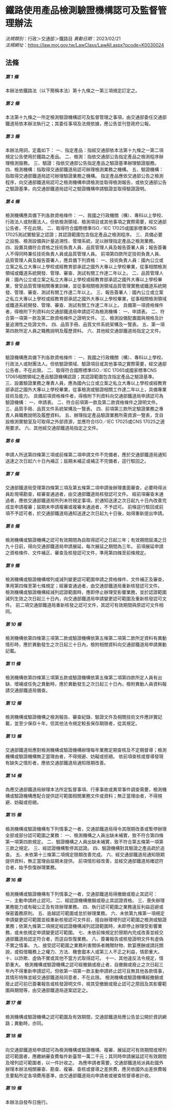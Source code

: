 # 鐵路使用產品檢測驗證機構認可及監督管理辦法

*法規類別*：行政＞交通部＞鐵路目
*異動日期*：2023/02/21  
*法規網址*：https://law.moj.gov.tw/LawClass/LawAll.aspx?pcode=K0030024



## 法條
##### 第 1 條
本辦法依鐵路法（以下簡稱本法）第十九條之一第三項規定訂定之。

##### 第 2 條
本法第十九條之一所定檢測驗證機構認可及監督管理之事項，由交通部委任交通部鐵道局依本辦法執行之；其委任事項及法規依據，應公告並刊登政府公報。

##### 第 3 條
本辦法用詞，定義如下：
一、指定產品：指經交通部依本法第十九條之一第二項規定公告使用於鐵路之產品。
二、檢測：指依交通部公告指定產品之檢測程序辦理檢測服務。
三、驗證：指依交通部公告指定產品之驗證基準辦理驗證服務。
四、檢測機構：指取得交通部鐵道局認可辦理檢測業務之機構。
五、驗證機構：指取得交通部鐵道局認可辦理驗證業務之機構。
指定產品應依交通部公告之檢測程序，向交通部鐵道局認可之檢測機構申請檢測並取得檢測報告，或依交通部公告之驗證基準，向交通部鐵道局認可之驗證機構申請驗證並取得驗證證明。

##### 第 4 條
檢測機構應具備下列各款資格條件：
一、我國之行政機關（構）、專科以上學校、行政法人或財團法人。但依檢測領域、檢測項目或其他事項之實際需要，經交通部公告者，不在此限。
二、取得符合國際標準ISO／IEC 17025或國家標準CNS 17025測試實驗室之認證；其認證範圍包含指定產品之檢測程序。
三、具備必要之設施、檢測設備與計量追溯性、管理系統，足以辦理指定產品之檢測業務。
四、設置具備符合資格之技術負責人員、品質管理人員及報告簽署人員；報告簽署人不得同時兼任技術負責人員或品質管理人員。
前項第四款所定技術負責人員、品質管理人員及報告簽署人，應具備下列資格：
一、技術負責人員：國內公立或立案之私立大專以上學校或經教育部承認之國外大專以上學校畢業，從事相關檢測領域或鐵道系統開發、管理、審查、測試有關工作達二年以上。
二、品質管理人員：國內公立或立案之私立大專以上學校或經教育部承認之國外大專以上學校畢業，曾受品質管理相關專業訓練，並從事相關檢測領域品質管理實務或鐵道系統開發、管理、審查、測試有關工作達二年以上。
三、報告簽署人：國內公立或立案之私立大專以上學校或經教育部承認之國外大專以上學校畢業，從事相關檢測領域或鐵道系統開發、管理、審查、測試有關工作達二年以上。
具備第一項資格條件者，得檢附下列資料向交通部鐵道局申請認可為檢測機構：
一、申請表。
二、符合第一項第一款及第二款資格條件之證明文件。
三、檢測設備配置圖與規格及計量追溯性之佐證文件。
四、品質手冊、品質文件系統架構及一覽表。
五、第一項第四款所定人員之職務說明及履歷資料。
六、其他經交通部鐵道局指定之文件。

##### 第 5 條
驗證機構應具備下列各款資格條件：
一、我國之行政機關（構）、專科以上學校、行政法人或財團法人。但依驗證領域、驗證項目或其他事項之實際需要，經交通部公告者，不在此限。
二、取得符合國際標準ISO／IEC 17065或國家標準CNS 17065相關領域之產品驗證機構認證；其認證範圍包含指定產品之驗證基準。
三、設置驗證業務之專責人員，應為國內公立或立案之私立大專以上學校或經教育部承認之國外大專以上學校畢業，從事檢測或驗證相關工作達二年以上，具備專業技術及能力。
具備前項資格條件者，得檢附下列資料向交通部鐵道局申請認可為驗證機構：
一、申請表。
二、符合前項第一款及第二款資格條件之證明文件。
三、品質手冊、品質文件系統架構及一覽表。
四、前項第三款所定驗證業務之專責人員職務說明及履歷資料。
五、辦理指定產品驗證業務所需資源一覽表，含自設檢測實驗室及可取得之外部資源，並應符合ISO／IEC 17025或CNS 17025之適用要求。
六、其他經交通部鐵道局指定之文件。

##### 第 6 條
申請人所送第四條第三項或前條第二項申請文件不完備者，應於交通部鐵道局通知送達之次日起六十日內補正；屆期未補正或補正不完備者，逕行駁回之。

##### 第 7 條
交通部鐵道局受理第四條第三項及第五條第二項申請後辦理書面審查，必要時得派員赴現場勘查，經審查通過者，由交通部鐵道局核發認可文件。
經前項審查未通過者，應依交通部鐵道局所列未符規定事項，於通知送達之次日起九十日內改善完成並申請複審；屆期未申請複審或複審未通過者，不予認可。
前條逕行駁回或前項不予認可者，於交通部鐵道局通知送達之次日起九十日後，始得重新提出申請。

##### 第 8 條
檢測機構或驗證機構之認可有效期間為自取得認可之日起三年；有效期間屆滿之日九十日前，得向交通部鐵道局申請展延，每次展延之期間為三年。
前項展延申請之資格條件、文件補正、審查及核發認可文件，準用第四條至前條規定。

##### 第 9 條
檢測機構或驗證機構增列或減列變更認可範圍申請之資格條件、文件補正及審查，準用第四條至第七條規定；經審查通過者，由交通部鐵道局重新核發認可文件。
檢測機構或驗證機構經減列認證範圍時，應即停止辦理受影響業務，並於認證範圍減列生效之次日起三十日內，向交通部鐵道局申請變更認可範圍及重新核發認可文件。
前二項交通部鐵道局重新核發之認可文件，其認可有效期間與原認可文件相同。

##### 第 10 條
檢測機構依第四條第三項第二款或驗證機構依第五條第二項第二款所定資料有異動情形時，應於異動發生之次日起三十日內，檢附相關資料向交通部鐵道局申請異動記載。

##### 第 11 條
檢測機構依第四條第三項第五款或驗證機構依第五條第二項第四款所定人員有出缺、增補或任免之異動時，應於異動發生之次日起三十日內，檢附異動人員資料報請交通部鐵道局備查。

##### 第 12 條
檢測機構或驗證機構之檢測報告、審查紀錄、驗證文件及相關技術文件應詳實記載，並至少保存十年。但其他法令規定較長保存期限者，從其規定。

##### 第 13 條
交通部鐵道局應對檢測機構或驗證機構辦理每年業務定期查核及不定期督導；檢測機構或驗證機構無正當理由者，不得規避、妨礙或拒絕。
依前項查核或督導發現有缺失之情形者，應依交通部鐵道局通知限期改善。

##### 第 14 條
為應交通部鐵道局辦理本法所定監督事項、行車事故或異常事件調查需要，檢測機構或驗證機構應配合提供認可範圍相關業務文件或資料；無正當理由者，不得規避、妨礙或拒絕。

##### 第 15 條
檢測機構或驗證機構有下列情事之一者，交通部鐵道局得令其限期改善或暫停辦理全部或部分認可範圍之業務：
一、檢測機構之人員出缺未補實，致不符合第四條第一項第四款規定。
二、驗證機構之人員出缺未補實，致不符合第五條第一項第三款之規定。
三、經認證機構暫停其認證。
四、驗證機構對其驗證之產品疏於追查。
五、未依第十三條第二項規定限期改善完成。
六、經交通部鐵道局通知限期提供資料，無正當理由屆期未提供。
前項情形經改善，並經交通部鐵道局確認符合者，始予恢復辦理業務。

##### 第 16 條
檢測機構或驗證機構有下列情事之一者，交通部鐵道局得撤銷或廢止其認可：
一、主動申請終止認可。
二、經認證機構撤銷或廢止其認證資格。
三、喪失辦理業務能力或有礙公正及有效辦理業務。
四、執行認可範圍之業務違反利益迴避或保密義務原則。
五、逾越認可範圍或怠於辦理業務。
六、未依第九條第一項規定申請變更認可範圍並經重新核發認可文件前，擅自辦理增列認可範圍之檢測或驗證業務；依第九條第二項規定經認證機構減列認證範圍時，未即停止辦理受影響業務，或未依規定申請變更認可範圍。
七、未依前條規定於限期內完成改善並經交通部鐵道局認定符合者，而逕自恢復業務。
八、簽署報告或核發證明文件有虛偽不實之情事。
九、接受認可範圍之業務利害關係者餽贈財物、飲宴應酬或請託關說，或假借職務上之權力、方法、機會圖本人或第三人不正之利益，情節重大。
十、以詐欺、虛偽不實或其他不當方式取得認可。
十一、其他違反法令規定，情節重大。
檢測機構或驗證機構之認可經撤銷或廢止者，自撤銷或廢止之次日起三年內不得重新申請認可。但依第一項第一款主動申請終止認可且無其他各款情事，其情形特殊並經交通部鐵道局同意者，不在此限。
檢測機構或驗證機構經撤銷或廢止認可前已簽署報告或核發證明文件，視其受撤銷或廢止認可之原因及其影響範圍與期間等，由交通部鐵道局逐案認定之。

##### 第 17 條
檢測機構或驗證機構之認可範圍及有效期間，交通部鐵道局應公告並公開於資訊網路；異動時，亦同。

##### 第 18 條
向交通部鐵道局申請認可為檢測機構或驗證機構、複審、展延認可有效期間或增列認可範圍者，應繳納審查費每件新臺幣一萬二千元；其同時申請展延認可有效期間及增列認可範圍者，以一件計收之。
為應申請者需要，交通部鐵道局派員赴國外辦理本辦法相關審查、勘查、複審、查核或督導之差旅費，應另依國外出差旅費報支要點所定各項費用基準，由交通部鐵道局向申請者或被查核督導者計收。

##### 第 19 條
本辦法自發布日施行。


